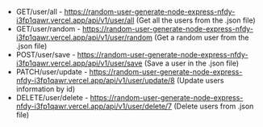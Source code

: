 * GET/user/all - https://random-user-generate-node-express-nfdy-i3fp1qawr.vercel.app/api/v1/user/all (Get all the users from the .json file)
*  GET/user/random - https://random-user-generate-node-express-nfdy-i3fp1qawr.vercel.app/api/v1/user/random (Get a random user from the .json file)
* POST/user/save - https://random-user-generate-node-express-nfdy-i3fp1qawr.vercel.app/api/v1/user/save (Save a user in the .json file)
* PATCH/user/update - https://random-user-generate-node-express-nfdy-i3fp1qawr.vercel.app/api/v1/user/update/8 (Update users information by id)
* DELETE/user/delete - https://random-user-generate-node-express-nfdy-i3fp1qawr.vercel.app/api/v1/user/delete/7 (Delete users from .json file)